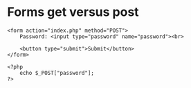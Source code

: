 # Forms get versus post

    <form action="index.php" method="POST">
        Password: <input type="password" name="password"><br>

        <button type="submit">Submit</button>
    </form>

    <?php
        echo $_POST["password"];
    ?>
